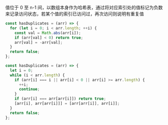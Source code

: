 值位于 0 至 n-1 间，以数组本身作为哈希表，通过将对应索引处的值标记为负数来记录访问状态，若某个值的索引已访问过，再次访问则说明有重复值

```js
const hasDuplicates = (arr) => {
  for (let i = 0; i < arr.length; ++i) {
    const val = Math.abs(arr[i]);
    if (arr[val] < 0) return true;
    arr[val] = -arr[val];
  }
  return false;
};
```

```js
const hasDuplicates = (arr) => {
  let i = 0;
  while (i < arr.length) {
    if (arr[i] === i || arr[i] < 0 || arr[i] >= arr.length) {
      ++i;
      continue;
    }
    if (arr[i] === arr[arr[i]]) return true;
    [arr[i], arr[arr[i]]] = [arr[arr[i]], arr[i]];
  }
  return false;
};
```